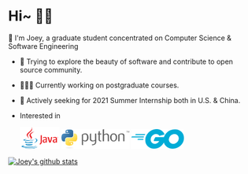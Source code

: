 # Hi~ 👋🏻

📖 I'm Joey, a graduate student concentrated on Computer Science & Software Engineering

- 🌁 Trying to explore the beauty of software and contribute to open source community.

- 👨🏻‍💻 Currently working on postgraduate courses.

- 👀 Actively seeking for 2021 Summer Internship both in U.S. & China.

- Interested in

  <code><img height="45" src="https://github.com/joey66666/joey66666/blob/master/assets/Java_logo_icon.png"></code>
  <code><img height="40" src="https://github.com/joey66666/joey66666/blob/master/assets/python-3.svg"></code>
  <code><img height="40" src="https://github.com/joey66666/joey66666/blob/master/assets/go-blue.svg"></code>

[![Joey's github stats](https://github-readme-stats-rho.vercel.app/api?username=joey66666&show_icons=true)](https://github.com/joey66666)

